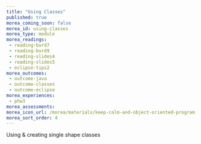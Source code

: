 ```yaml
---
title: "Using Classes"
published: true
morea_coming_soon: false
morea_id: using-classes
morea_type: module
morea_readings:
 - reading-burd7
 - reading-burd9
 - reading-slides4
 - reading-slides5
 - eclipse-tips2
morea_outcomes:
 - outcome-java
 - outcome-classes
 - outcome-eclipse
morea_experiences:
 - phw3
morea_assessments:
morea_icon_url: /morea/materials/keep-calm-and-object-oriented-program.png
morea_sort_order: 4
---
```



Using & creating single shape classes